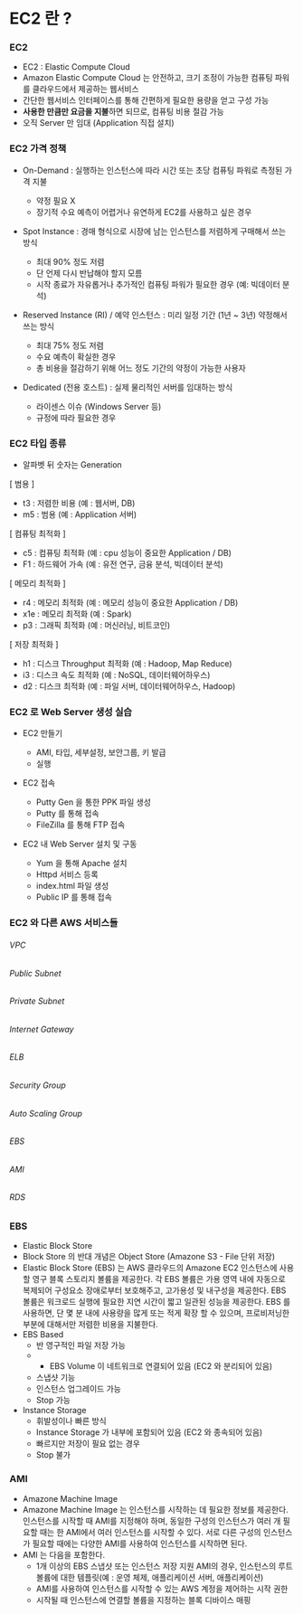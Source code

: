 # EC2 란 ?

### EC2
- EC2 : Elastic Compute Cloud
- Amazon Elastic Compute Cloud 는 안전하고, 크기 조정이 가능한 컴퓨팅 파워를 클라우드에서 제공하는 웹서비스
- 간단한 웹서비스 인터페이스를 통해 간편하게 필요한 용량을 얻고 구성 가능
- **사용한 만큼만 요금을 지불**하면 되므로, 컴퓨팅 비용 절감 가능
- 오직 Server 만 임대 (Application 직접 설치)

### EC2 가격 정책
- On-Demand : 실행하는 인스턴스에 따라 시간 또는 초당 컴퓨팅 파워로 측정된 가격 지불
    - 약정 필요 X
    - 장기적 수요 예측이 어렵거나 유연하게 EC2를 사용하고 싶은 경우

- Spot Instance : 경매 형식으로 시장에 남는 인스턴스를 저렴하게 구매해서 쓰는 방식
    - 최대 90% 정도 저렴
    - 단 언제 다시 반납해야 할지 모름
    - 시작 종료가 자유롭거나 추가적인 컴퓨팅 파워가 필요한 경우 (예: 빅데이터 분석)
    
- Reserved Instance (RI) / 예약 인스턴스 : 미리 일정 기간 (1년 ~ 3년) 약정해서 쓰는 방식
    - 최대 75% 정도 저렴
    - 수요 예측이 확실한 경우
    - 총 비용을 절감하기 위해 어느 정도 기간의 약정이 가능한 사용자
    
- Dedicated (전용 호스트) : 실제 물리적인 서버를 임대하는 방식
    - 라이센스 이슈 (Windows Server 등)
    - 규정에 따라 필요한 경우
    
### EC2 타입 종류
- 알파벳 뒤 숫자는 Generation 

[ 범용 ] 
- t3 : 저렴한 비용 (예 : 웹서버, DB)
- m5 : 범용 (예 : Application 서버)

[ 컴퓨팅 최적화 ]
- c5 : 컴퓨팅 최적화 (예 : cpu 성능이 중요한 Application / DB)
- F1 : 하드웨어 가속 (예 : 유전 연구, 금융 분석, 빅데이터 분석)

[ 메모리 최적화 ]
- r4 : 메모리 최적화 (예 : 메모리 성능이 중요한 Application / DB)
- x1e : 메모리 최적화 (예 : Spark)
- p3 : 그래픽 최적화 (예 : 머신러닝, 비트코인)

[ 저장 최적화 ]
- h1 : 디스크 Throughput 최적화 (예 : Hadoop, Map Reduce)
- i3 : 디스크 속도 최적화 (예 : NoSQL, 데이터웨어하우스)
- d2 : 디스크 최적화 (예 : 파일 서버, 데이터웨어하우스, Hadoop)

### EC2 로 Web Server 생성 실습
- EC2 만들기 
    - AMI, 타입, 세부설정, 보안그룹, 키 발급
    - 실행

- EC2 접속
    - Putty Gen 을 통한 PPK 파일 생성
    - Putty 를 통해 접속
    - FileZilla 를 통해 FTP 접속
    
- EC2 내 Web Server 설치 및 구동
    - Yum 을 통해 Apache 설치
    - Httpd 서비스 등록 
    - index.html 파일 생성
    - Public IP 를 통해 접속 

### EC2 와 다른 AWS 서비스들

###### VPC
###### Public Subnet
###### Private Subnet
###### Internet Gateway
###### ELB
###### Security Group
###### Auto Scaling Group
###### EBS 
###### AMI  
###### RDS

### EBS
- Elastic Block Store
- Block Store 의 반대 개념은 Object Store (Amazone S3 - File 단위 저장)
- Elastic Block Store (EBS) 는 AWS 클라우드의 Amazone EC2 인스턴스에 사용할 영구 블록 스토리지 볼륨을 제공한다. 각 EBS 볼륨은 가용 영역 내에 자동으로 복제되어 구성요소 장애로부터 보호해주고, 고가용성 및 내구성을 제공한다. EBS 볼륨은 워크로드 실행에 필요한 지연 시간이 짧고 일관된 성능을 제공한다. EBS 를 사용하면, 단 몇 분 내에 사용량을 많게 또는 적게 확장 할 수 있으며, 프로비저닝한 부분에 대해서만 저렴한 비용을 지불한다.
- EBS Based 
    - 반 영구적인 파일 저장 가능
    - * EBS Volume 이 네트워크로 연결되어 있음 (EC2 와 분리되어 있음)
    - 스냅샷 기능
    - 인스턴스 업그레이드 가능
    - Stop 가능
- Instance Storage 
    - 휘발성이나 빠른 방식
    - Instance Storage 가 내부에 포함되어 있음 (EC2 와 종속되어 있음)
    - 빠르지만 저장이 필요 없는 경우
    - Stop 불가


### AMI
- Amazone Machine Image
- Amazone Machine Image 는 인스턴스를 시작하는 데 필요한 정보를 제공한다. 인스턴스를 시작할 때 AMI를 지정해야 하며, 동일한 구성의 인스턴스가 여러 개 필요할 때는 한 AMI에서 여러 인스턴스를 시작할 수 있다. 서로 다른 구성의 인스턴스가 필요할 때에는 다양한 AMI를 사용하여 인스턴스를 시작하면 된다.
- AMI 는 다음을 포함한다.
    - 1개 이상의 EBS 스냅샷 또는 인스턴스 저장 지원 AMI의 경우, 인스턴스의 루트 볼륨에 대한 템플릿(예 : 운영 체제, 애플리케이션 서버, 애플리케이션)
    - AMI를 사용하여 인스턴스를 시작할 수 있는 AWS 계정을 제어하는 시작 권한
    - 시작될 때 인스턴스에 연결할 볼륨을 지정하는 블록 디바이스 매핑
